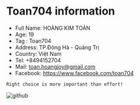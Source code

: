 # Toan704 information
- Full Name: HOÀNG KIM TOẢN
- Age: 19
- Tag : Toan704
- Address: TP.Đông Hà - Quảng Trị
- Country: Việt Nam
- Tel: +8494152704
- Mail: toan.hoangjoy@gmail.com
- Facebook: https://www.facebook.com/toan704

```
Right choice is more important than effort!
```

![github](https://user-images.githubusercontent.com/67217560/88617589-397d4d00-d0c1-11ea-8540-64253c0e1649.png)
